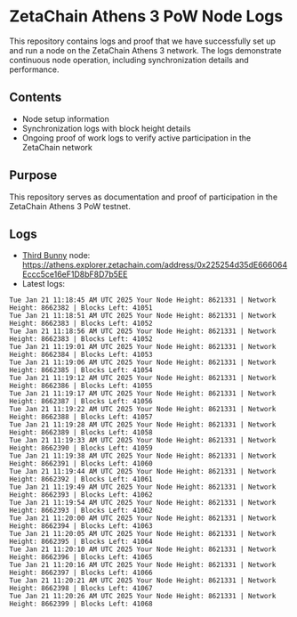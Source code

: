 # ZetaChain Athens 3 PoW Node Logs
This repository contains logs and proof that we have successfully set up and run a node on the ZetaChain Athens 3 network. The logs demonstrate continuous node operation, including synchronization details and performance.

## Contents
- Node setup information
- Synchronization logs with block height details
- Ongoing proof of work logs to verify active participation in the ZetaChain network

## Purpose
This repository serves as documentation and proof of participation in the ZetaChain Athens 3 PoW testnet.

## Logs

- [Third Bunny](https://thirdbunny.xyz/) node: https://athens.explorer.zetachain.com/address/0x225254d35dE666064Eccc5ce16eF1D8bF8D7b5EE
- Latest logs:
```
Tue Jan 21 11:18:45 AM UTC 2025 Your Node Height: 8621331 | Network Height: 8662382 | Blocks Left: 41051
Tue Jan 21 11:18:51 AM UTC 2025 Your Node Height: 8621331 | Network Height: 8662383 | Blocks Left: 41052
Tue Jan 21 11:18:56 AM UTC 2025 Your Node Height: 8621331 | Network Height: 8662383 | Blocks Left: 41052
Tue Jan 21 11:19:01 AM UTC 2025 Your Node Height: 8621331 | Network Height: 8662384 | Blocks Left: 41053
Tue Jan 21 11:19:06 AM UTC 2025 Your Node Height: 8621331 | Network Height: 8662385 | Blocks Left: 41054
Tue Jan 21 11:19:12 AM UTC 2025 Your Node Height: 8621331 | Network Height: 8662386 | Blocks Left: 41055
Tue Jan 21 11:19:17 AM UTC 2025 Your Node Height: 8621331 | Network Height: 8662387 | Blocks Left: 41056
Tue Jan 21 11:19:22 AM UTC 2025 Your Node Height: 8621331 | Network Height: 8662388 | Blocks Left: 41057
Tue Jan 21 11:19:28 AM UTC 2025 Your Node Height: 8621331 | Network Height: 8662389 | Blocks Left: 41058
Tue Jan 21 11:19:33 AM UTC 2025 Your Node Height: 8621331 | Network Height: 8662390 | Blocks Left: 41059
Tue Jan 21 11:19:38 AM UTC 2025 Your Node Height: 8621331 | Network Height: 8662391 | Blocks Left: 41060
Tue Jan 21 11:19:44 AM UTC 2025 Your Node Height: 8621331 | Network Height: 8662392 | Blocks Left: 41061
Tue Jan 21 11:19:49 AM UTC 2025 Your Node Height: 8621331 | Network Height: 8662393 | Blocks Left: 41062
Tue Jan 21 11:19:54 AM UTC 2025 Your Node Height: 8621331 | Network Height: 8662393 | Blocks Left: 41062
Tue Jan 21 11:20:00 AM UTC 2025 Your Node Height: 8621331 | Network Height: 8662394 | Blocks Left: 41063
Tue Jan 21 11:20:05 AM UTC 2025 Your Node Height: 8621331 | Network Height: 8662395 | Blocks Left: 41064
Tue Jan 21 11:20:10 AM UTC 2025 Your Node Height: 8621331 | Network Height: 8662396 | Blocks Left: 41065
Tue Jan 21 11:20:16 AM UTC 2025 Your Node Height: 8621331 | Network Height: 8662397 | Blocks Left: 41066
Tue Jan 21 11:20:21 AM UTC 2025 Your Node Height: 8621331 | Network Height: 8662398 | Blocks Left: 41067
Tue Jan 21 11:20:26 AM UTC 2025 Your Node Height: 8621331 | Network Height: 8662399 | Blocks Left: 41068
```
